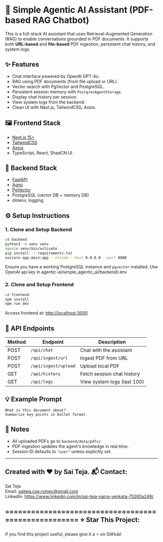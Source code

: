# 🧠 Simple Agentic AI Assistant (PDF-based RAG Chatbot)

This is a full-stack AI assistant that uses Retrieval-Augmented Generation (RAG) to enable conversations grounded in PDF documents. It supports both **URL-based** and **file-based** PDF ingestion, persistent chat history, and system logs.

## ✨ Features

- Chat interface powered by OpenAI GPT-4o.
- RAG using PDF documents (from file upload or URL).
- Vector search with PgVector and PostgreSQL.
- Persistent session memory with `PostgresAgentStorage`.
- Display chat history per session.
- View system logs from the backend.
- Clean UI with Next.js, TailwindCSS, Axios.

## 🖼️ Frontend Stack

- [Next.js 15+](https://nextjs.org/)
- [TailwindCSS](https://tailwindcss.com/)
- [Axios](https://axios-http.com/)
- TypeScript, React, ShadCN UI

## 🧠 Backend Stack

- [FastAPI](https://fastapi.tiangolo.com/)
- [Agno](https://docs.agno.com/introduction)
- [PgVector](https://github.com/pgvector/pgvector)
- PostgreSQL (vector DB + memory DB)
- dotenv, logging


## ⚙️ Setup Instructions

### 1. Clone and Setup Backend

```bash
cd backend
python3 -m venv venv
source venv/bin/activate
pip install -r requirements.txt
uvicorn app.main:app --reload --host 0.0.0.0 --port 8000
```

Ensure you have a working PostgreSQL instance and `pgvector` installed.
Use OpenAI api key in agentic-ai/simple_agentic_ai/backend/.env 
### 2. Clone and Setup Frontend

```bash
cd frontend
npm install
npm run dev
```

Access frontend at: [http://localhost:3000](http://localhost:3000)

## 🧪 API Endpoints

| Method | Endpoint             | Description                    |
|--------|----------------------|--------------------------------|
| POST   | `/api/chat`          | Chat with the assistant        |
| POST   | `/api/ingest/url`    | Ingest PDF from URL            |
| POST   | `/api/ingest/upload` | Upload local PDF               |
| GET    | `/api/history`       | Fetch session chat history     |
| GET    | `/api/logs`          | View system logs (last 100)    |

## 💡 Example Prompt

```
What is this document about?
Summarize key points in bullet format.
```

## 📌 Notes

- All uploaded PDFs go to `backend/data/pdfs/`.
- PDF ingestion updates the agent's knowledge in real time.
- Session ID defaults to `"user"` unless explicitly set.

---

Created with ❤️ by Sai Teja.
📬 Contact:
----------------------------------------------------
Sai Teja  
Email: saiteja.cse.rymec@gmail.com  
LinkedIn: https://www.linkedin.com/in/sai-teja-narra-venkata-75265a249/

====================================================
⭐ Star This Project:
----------------------------------------------------
If you find this project useful, please give it a ⭐ on GitHub!
